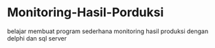 # Monitoring-Hasil-Porduksi

belajar membuat program sederhana monitoring hasil produksi dengan delphi dan sql server
